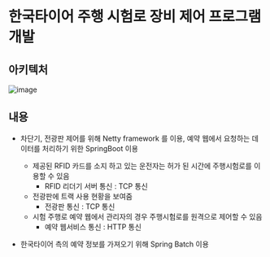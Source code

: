 # 한국타이어 주행 시험로 장비 제어 프로그램 개발
## 아키텍처
![image](https://github.com/SoonMyeong/resume-portpolio/assets/31875043/7ee576fe-b5ba-4c81-b1fd-4ac5a318cae2)

## 내용
- 차단기, 전광판 제어를 위해 Netty framework 를 이용, 예약 웹에서 요청하는 데이터를 처리하기 위한 SpringBoot 이용
  - 제공된 RFID 카드를 소지 하고 있는 운전자는 허가 된 시간에 주행시험로를 이용할 수 있음
    - RFID 리더기 서버 통신 : TCP 통신
  - 전광판에 트랙 사용 현황을 보여줌
    - 전광판 통신 : TCP 통신 
  - 시험 주행로 예약 웹에서 관리자의 경우 주행시험로를 원격으로 제어할 수 있음
    - 예약 웹서비스 통신 : HTTP 통신 

- 한국타이어 측의 예약 정보를 가져오기 위해 Spring Batch 이용
